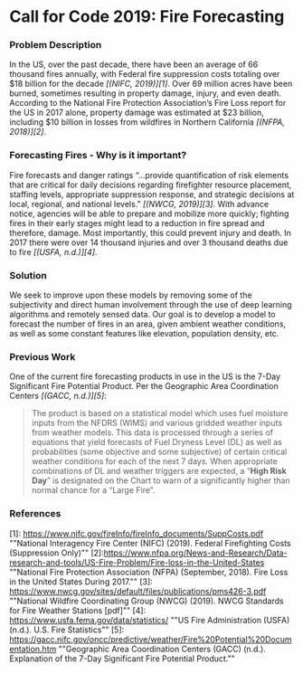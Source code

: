 # Call for Code 2019: Fire Forecasting

### Problem Description

In the US, over the past decade, there have been an average of 66 thousand fires annually, with Federal fire suppression costs totaling over \$18 billion for the decade <cite>[(NIFC, 2019)][1]</cite>. Over 69 million acres have been burned, sometimes resulting in property damage, injury, and even death. According to the National Fire Protection Association’s Fire Loss report for the US in 2017 alone, property damage was estimated at \$23 billion, including \$10 billion in losses from wildfires in Northern California <cite>[(NFPA, 2018)][2]</cite>. 

### Forecasting Fires - Why is it important?

Fire forecasts and danger ratings “...provide quantification of risk elements that are critical for daily decisions regarding firefighter resource placement, staffing levels, appropriate suppression response, and strategic decisions at local, regional, and national levels.” <cite>[(NWCG, 2019)][3]</cite>. With advance notice, agencies will be able to prepare and mobilize more quickly; fighting fires in their early stages might lead to a reduction in fire spread and therefore, damage. Most importantly, this could prevent injury and death. In 2017 there were over 14 thousand injuries and over 3 thousand deaths due to fire <cite>[(USFA, n.d.)][4]</cite>. 

### Solution
We seek to improve upon these models by removing some of the subjectivity and direct human involvement through the use of deep learning algorithms and remotely sensed data. Our goal is to develop a model to forecast the number of fires in an area, given ambient weather conditions, as well as some constant features like elevation, population density, etc. 

### Previous Work

One of the current fire forecasting products in use in the US is the 7-Day Significant Fire Potential Product. Per the Geographic Area Coordination Centers <cite>[(GACC, n.d.)][5]</cite>:

> The product is based on a statistical model which uses fuel moisture inputs from the NFDRS (WIMS) and various gridded weather inputs from weather models. This data is processed through a series of equations that yield forecasts of Fuel Dryness Level (DL) as well as probabilities (some objective and some subjective) of certain critical weather conditions for each of the next 7 days. When appropriate combinations of DL and weather triggers are expected, a “**High Risk Day**” is designated on the Chart to warn of a significantly higher than normal chance for a “Large Fire”.





### References

[1]: https://www.nifc.gov/fireInfo/fireInfo_documents/SuppCosts.pdf	""National Interagency Fire Center (NIFC) (2019). Federal Firefighting Costs (Suppression Only)""
[2]:https://www.nfpa.org/News-and-Research/Data-research-and-tools/US-Fire-Problem/Fire-loss-in-the-United-States	""National Fire Protection Association (NFPA) (September, 2018). Fire Loss in the United States During 2017.""
[3]: https://www.nwcg.gov/sites/default/files/publications/pms426-3.pdf	""National Wildfire Coordinating Group (NWCG) (2019). NWCG Standards for Fire Weather Stations [pdf]""
[4]: https://www.usfa.fema.gov/data/statistics/	""US Fire Administration (USFA) (n.d.). U.S. Fire Statistics""
[5]: https://gacc.nifc.gov/oncc/predictive/weather/Fire%20Potential%20Documentation.htm	""Geographic Area Coordination Centers (GACC) (n.d.). Explanation of the 7-Day Significant Fire Potential Product.""



